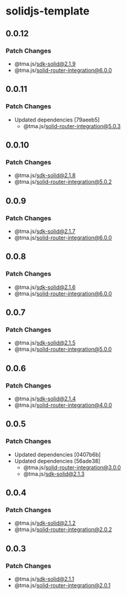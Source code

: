# solidjs-template

## 0.0.12

### Patch Changes

- @tma.js/sdk-solid@2.1.9
- @tma.js/solid-router-integration@6.0.0

## 0.0.11

### Patch Changes

- Updated dependencies [79aeeb5]
  - @tma.js/solid-router-integration@5.0.3

## 0.0.10

### Patch Changes

- @tma.js/sdk-solid@2.1.8
- @tma.js/solid-router-integration@5.0.2

## 0.0.9

### Patch Changes

- @tma.js/sdk-solid@2.1.7
- @tma.js/solid-router-integration@6.0.0

## 0.0.8

### Patch Changes

- @tma.js/sdk-solid@2.1.6
- @tma.js/solid-router-integration@6.0.0

## 0.0.7

### Patch Changes

- @tma.js/sdk-solid@2.1.5
- @tma.js/solid-router-integration@5.0.0

## 0.0.6

### Patch Changes

- @tma.js/sdk-solid@2.1.4
- @tma.js/solid-router-integration@4.0.0

## 0.0.5

### Patch Changes

- Updated dependencies [0407b6b]
- Updated dependencies [56ade38]
  - @tma.js/solid-router-integration@3.0.0
  - @tma.js/sdk-solid@2.1.3

## 0.0.4

### Patch Changes

- @tma.js/sdk-solid@2.1.2
- @tma.js/solid-router-integration@2.0.2

## 0.0.3

### Patch Changes

- @tma.js/sdk-solid@2.1.1
- @tma.js/solid-router-integration@2.0.1
